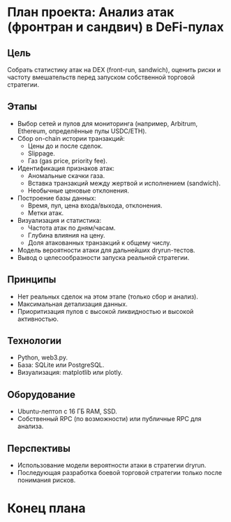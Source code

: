 # План проекта: Анализ атак (фронтран и сандвич) в DeFi-пулах

## Цель
Собрать статистику атак на DEX (front-run, sandwich), оценить риски и частоту вмешательств перед запуском собственной торговой стратегии.

## Этапы

- Выбор сетей и пулов для мониторинга (например, Arbitrum, Ethereum, определённые пулы USDC/ETH).
- Сбор on-chain истории транзакций:
  - Цены до и после сделок.
  - Slippage.
  - Газ (gas price, priority fee).
- Идентификация признаков атак:
  - Аномальные скачки газа.
  - Вставка транзакций между жертвой и исполнением (sandwich).
  - Необычные ценовые отклонения.
- Построение базы данных:
  - Время, пул, цена входа/выхода, отклонения.
  - Метки атак.
- Визуализация и статистика:
  - Частота атак по дням/часам.
  - Глубина влияния на цену.
  - Доля атакованных транзакций к общему числу.
- Модель вероятности атаки для дальнейших dryrun-тестов.
- Вывод о целесообразности запуска реальной стратегии.

## Принципы

- Нет реальных сделок на этом этапе (только сбор и анализ).
- Максимальная детализация данных.
- Приоритизация пулов с высокой ликвидностью и высокой активностью.

## Технологии

- Python, web3.py.
- База: SQLite или PostgreSQL.
- Визуализация: matplotlib или plotly.

## Оборудование

- Ubuntu-лептоп с 16 ГБ RAM, SSD.
- Собственный RPC (по возможности) или публичные RPC для анализа.

## Перспективы

- Использование модели вероятности атаки в стратегии dryrun.
- Последующая разработка боевой торговой стратегии только после понимания рисков.

# Конец плана